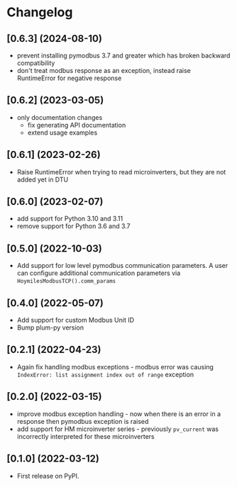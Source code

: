 # Changelog

## [0.6.3] (2024-08-10)

* prevent installing pymodbus 3.7 and greater which has broken backward compatibility
* don't treat modbus response as an exception, instead raise RuntimeError for negative response

## [0.6.2] (2023-03-05)

* only documentation changes
    * fix generating API documentation
    * extend usage examples

## [0.6.1] (2023-02-26)

* Raise RuntimeError when trying to read microinverters, but they are not added yet in DTU

## [0.6.0] (2023-02-07)

* add support for Python 3.10 and 3.11
* remove support for Python 3.6 and 3.7

## [0.5.0] (2022-10-03)

* Add support for low level pymodbus communication parameters. A user can configure additional
  communication parameters via `HoymilesModbusTCP().comm_params`

## [0.4.0] (2022-05-07)

* Add support for custom Modbus Unit ID
* Bump plum-py version

## [0.2.1] (2022-04-23)

* Again fix handling modbus exceptions - modbus error was
  causing `IndexError: list assignment index out of range` exception

## [0.2.0] (2022-03-15)

* improve modbus exception handling - now when there is an error in
  a response then pymodbus exception is raised
* add support for HM microinverter series - previously `pv_current`
  was incorrectly interpreted for these microinverters

## [0.1.0] (2022-03-12)

* First release on PyPI.

